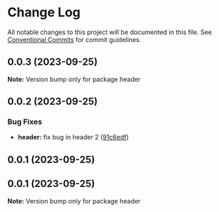 # Change Log

All notable changes to this project will be documented in this file.
See [Conventional Commits](https://conventionalcommits.org) for commit guidelines.

## 0.0.3 (2023-09-25)

**Note:** Version bump only for package header





## 0.0.2 (2023-09-25)


### Bug Fixes

* **header:** fix bug in header 2 ([91c6edf](https://github.com/elylucas/lerna-getting-started/commit/91c6edf7596cef5c41378d961db827eaee24a7c3))



## 0.0.1 (2023-09-25)





## 0.0.1 (2023-09-25)

**Note:** Version bump only for package header
